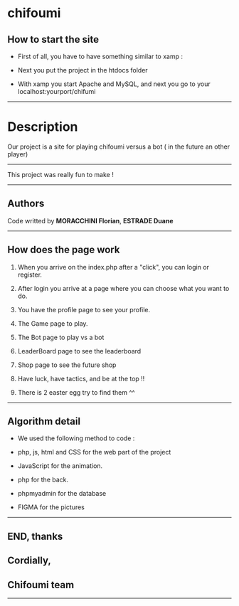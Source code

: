 # chifoumi

## How to start the site

* First of all, you have to have something similar to xamp :

* Next you put the project in the htdocs folder

* With xamp you start Apache and MySQL, and next you go to your localhost:yourport/chifumi

------------------------

# Description 

Our project is a site for playing chifoumi versus a bot ( in the future an other player)

------------------------
                                       
This project was really fun to make !

------------------------

## Authors

Code writted by **MORACCHINI Florian**, **ESTRADE Duane**

------------------------

## How does the page work

1. When you arrive on the index.php after a "click", you can login or register.

2. After login you arrive at a page where you can choose what you want to do.

3. You have the profile page to see your profile.

4. The Game page to play. 

5. The Bot page to play vs a bot

6. LeaderBoard page to see the leaderboard

7. Shop page to see the future shop

8. Have luck, have tactics, and be at the top !!

9. There is 2 easter egg try to find them ^^


------------------------

## Algorithm detail

* We used the following method to code :

* php, js, html and CSS for the web part of the project

* JavaScript for the animation.

* php for the back.

* phpmyadmin for the database

* FIGMA for the pictures

------------------------

## END, thanks

## Cordially,

## Chifoumi team

------------------------